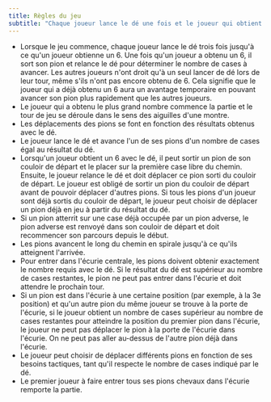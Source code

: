 ```yaml
---
title: Règles du jeu
subtitle: "Chaque joueur lance le dé une fois et le joueur qui obtient le plus grand nombre commence la partie..."
---
```


- Lorsque le jeu commence, chaque joueur lance le dé trois fois jusqu'à ce qu'un joueur obtienne un 6. Une fois qu'un joueur a obtenu un 6, il sort son pion et relance le dé pour déterminer le nombre de cases à avancer. Les autres joueurs n'ont droit qu'à un seul lancer de dé lors de leur tour, même s'ils n'ont pas encore obtenu de 6. Cela signifie que le joueur qui a déjà obtenu un 6 aura un avantage temporaire en pouvant avancer son pion plus rapidement que les autres joueurs.
- Le joueur qui a obtenu le plus grand nombre commence la partie et le tour de jeu se déroule dans le sens des aiguilles d'une montre.
- Les déplacements des pions se font en fonction des résultats obtenus avec le dé.
- Le joueur lance le dé et avance l'un de ses pions d'un nombre de cases égal au résultat du dé.
- Lorsqu'un joueur obtient un 6 avec le dé, il peut sortir un pion de son couloir de départ et le placer sur la première case libre du chemin. Ensuite, le joueur relance le dé et doit déplacer ce pion sorti du couloir de départ. Le joueur est obligé de sortir un pion du couloir de départ avant de pouvoir déplacer d'autres pions. Si tous les pions d'un joueur sont déjà sortis du couloir de départ, le joueur peut choisir de déplacer un pion déjà en jeu à partir du résultat du dé.
- Si un pion atterrit sur une case déjà occupée par un pion adverse, le pion adverse est renvoyé dans son couloir de départ et doit recommencer son parcours depuis le début.
- Les pions avancent le long du chemin en spirale jusqu'à ce qu'ils atteignent l'arrivée.
- Pour entrer dans l'écurie centrale, les pions doivent obtenir exactement le nombre requis avec le dé. Si le résultat du dé est supérieur au nombre de cases restantes, le pion ne peut pas entrer dans l'écurie et doit attendre le prochain tour.
- Si un pion est dans l'écurie à une certaine position (par exemple, à la 3e position) et qu'un autre pion du même joueur se trouve à la porte de l'écurie, si le joueur obtient un nombre de cases supérieur au nombre de cases restantes pour atteindre la position du premier pion dans l'écurie, le joueur ne peut pas déplacer le pion à la porte de l'écurie dans l'écurie. On ne peut pas aller au-dessus de l'autre pion déjà dans l'écurie.
- Le joueur peut choisir de déplacer différents pions en fonction de ses besoins tactiques, tant qu'il respecte le nombre de cases indiqué par le dé.
- Le premier joueur à faire entrer tous ses pions chevaux dans l'écurie remporte la partie.
